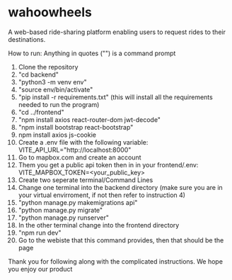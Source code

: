 # wahoowheels
A web-based ride-sharing platform enabling users to request rides to their destinations.

How to run:
Anything in quotes ("") is a command prompt
1) Clone the repository
2) "cd backend"
3) "python3 -m venv env"
4) "source env/bin/activate"
5) "pip install -r requirements.txt" (this will install all the requirements needed to run the program)
6) "cd ../frontend"
7) "npm install axios react-router-dom jwt-decode"
8) "npm install bootstrap react-bootstrap"
9) npm install axios js-cookie
10) Create a .env file with the following variable: VITE_API_URL="http://localhost:8000"
11) Go to mapbox.com and create an account
12) Them you get a public api token then in in your frontend/.env: VITE_MAPBOX_TOKEN=<your_public_key>
13) Create two seperate terminal/Command Lines
14) Change one terminal into the backend directory (make sure you are in your virtual envirroment, if not then refer to instruction 4)
15) "python manage.py makemigrations api"
16) "python manage.py migrate"
17) "python manage.py runserver"
18) In the other terminal change into the frontend directory
19) "npm run dev"
20) Go to the webiste that this command provides, then that should be the page

Thank you for following along with the complicated instructions. We hope you enjoy our product
